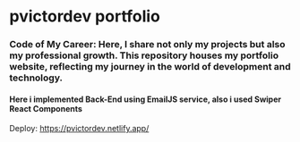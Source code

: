 # pvictordev portfolio
### Code of My Career: Here, I share not only my projects but also my professional growth. This repository houses my portfolio website, reflecting my journey in the world of development and technology.
#### Here i implemented Back-End using EmailJS service, also i used Swiper React Components
Deploy: https://pvictordev.netlify.app/
